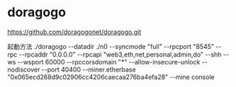 # doragogo
https://github.com/doragogonet/doragogo.git

起動方法
./doragogo  --datadir ./n0 --syncmode "full"  --rpcport "8545" --rpc --rpcaddr "0.0.0.0"  --rpcapi "web3,eth,net,personal,admin,do" --shh --ws --wsport 60000 --rpccorsdomain "*" --allow-insecure-unlock --nodiscover --port 40400  --miner.etherbase "0x065ecd268d9c02906cc4206caecaa276ba4efa28" --mine console
